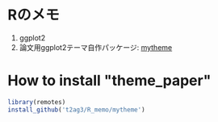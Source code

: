 # Rのメモ

1. ggplot2
2. 論文用ggplot2テーマ自作パッケージ: [mytheme](https://github.com/t2ag3/R_memo/tree/main/mytheme)

# How to install "theme_paper"
```R
library(remotes)
install_github('t2ag3/R_memo/mytheme')
```